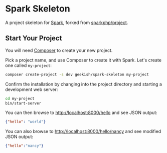 # Spark Skeleton

A project skeleton for [Spark](http://github.com/sparkphp/Spark), forked from [sparkphp/project](//github.com/sparkphp/project).

## Start Your Project

You will need [Composer](https://getcomposer.org) to create your new project.

Pick a project name, and use Composer to create it with Spark. Let's create
one called `my-project`:

```bash
composer create-project -s dev geekish/spark-skeleton my-project
```

Confirm the installation by changing into the project directory and starting a
development web server:

```bash
cd my-project
bin/start-server
```

You can then browse to <http://localhost:8000/hello> and see JSON output:

```json
{"hello": "world"}
```

You can also browse to <http://localhost:8000/hello/nancy> and see modified JSON output:

```json
{"hello":"nancy"}
```
